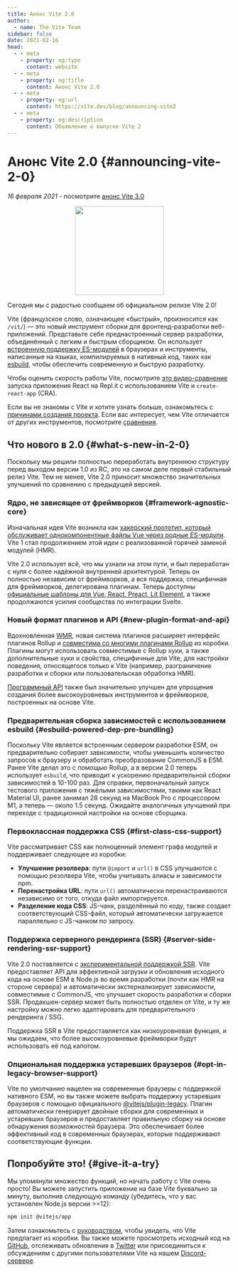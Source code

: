 ```yaml
---
title: Анонс Vite 2.0
author:
  - name: The Vite Team
sidebar: false
date: 2021-02-16
head:
  - - meta
    - property: og:type
      content: website
  - - meta
    - property: og:title
      content: Анонс Vite 2.0
  - - meta
    - property: og:url
      content: https://vite.dev/blog/announcing-vite2
  - - meta
    - property: og:description
      content: Объявление о выпуске Vite 2
---
```


# Анонс Vite 2.0 {#announcing-vite-2-0}

_16 февраля 2021_ - посмотрите [анонс Vite 3.0](./announcing-vite3.md)

<p style="text-align:center">
  <img src="/logo.svg" style="height:200px">
</p>

Сегодня мы с радостью сообщаем об официальном релизе Vite 2.0!

Vite (французское слово, означающее «быстрый», произносится как `/vit/`) — это новый инструмент сборки для фронтенд-разработки веб-приложений. Представьте себе преднастроенный сервер разработки, объединённый с легким и быстрым сборщиком. Он использует [встроенную поддержку ES-модулей](https://developer.mozilla.org/ru/docs/Web/JavaScript/Guide/Modules) в браузерах и инструменты, написанные на языках, компилируемых в нативный код, таких как [esbuild](https://esbuild.github.io/), чтобы обеспечить современную и быструю разработку.

Чтобы оценить скорость работы Vite, посмотрите [это видео-сравнение](https://twitter.com/amasad/status/1355379680275128321) запуска приложения React на Repl.it с использованием Vite и `create-react-app` (CRA).

Если вы не знакомы с Vite и хотите узнать больше, ознакомьтесь с [причинами создания проекта](/guide/why.html). Если вас интересует, чем Vite отличается от других инструментов, посмотрите [сравнения](https://v5.vite.dev/guide/comparisons.html).

## Что нового в 2.0 {#what-s-new-in-2-0}

Поскольку мы решили полностью переработать внутреннюю структуру перед выходом версии 1.0 из RC, это на самом деле первый стабильный релиз Vite. Тем не менее, Vite 2.0 приносит множество значительных улучшений по сравнению с предыдущей версией.

### Ядро, не зависящее от фреймворков {#framework-agnostic-core}

Изначальная идея Vite возникла как [хакерский прототип, который обслуживает однокомпонентные файлы Vue через родные ES-модули](https://github.com/vuejs/vue-dev-server). Vite 1 стал продолжением этой идеи с реализованной горячей заменой модулей (HMR).

Vite 2.0 использует всё, что мы узнали на этом пути, и был переработан с нуля с более надёжной внутренней архитектурой. Теперь он полностью независим от фреймворков, а вся поддержка, специфичная для фреймворков, делегирована плагинам. Теперь доступны [официальные шаблоны для Vue, React, Preact, Lit Element](https://github.com/vitejs/vite/tree/main/packages/create-vite), а также продолжаются усилия сообщества по интеграции Svelte.

### Новый формат плагинов и API {#new-plugin-format-and-api}

Вдохновленная [WMR](https://github.com/preactjs/wmr), новая система плагинов расширяет интерфейс плагинов Rollup и [совместима со многими плагинами Rollup](https://vite-rollup-plugins.patak.dev/) из коробки. Плагины могут использовать совместимые с Rollup хуки, а также дополнительные хуки и свойства, специфичные для Vite, для настройки поведения, относящегося только к Vite (например, разграничение разработки и сборки или пользовательская обработка HMR).

[Программный API](/guide/api-javascript.html) также был значительно улучшен для упрощения создания более высокоуровневых инструментов и фреймворков, построенных на основе Vite.

### Предварительная сборка зависимостей с использованием esbuild {#esbuild-powered-dep-pre-bundling}

Поскольку Vite является встроенным сервером разработки ESM, он предварительно собирает зависимости, чтобы уменьшить количество запросов к браузеру и обработать преобразование CommonJS в ESM. Ранее Vite делал это с помощью Rollup, а в версии 2.0 теперь использует `esbuild`, что приводит к ускорению предварительной сборки зависимостей в 10-100 раз. Для справки, первоначальный запуск тестового приложения с тяжёлыми зависимостями, такими как React Material UI, ранее занимал 28 секунд на MacBook Pro с процессором M1, а теперь — около 1.5 секунд. Ожидайте аналогичных улучшений при переходе с традиционной настройки на основе сборщика.

### Первоклассная поддержка CSS {#first-class-css-support}

Vite рассматривает CSS как полноценный элемент графа модулей и поддерживает следующее из коробки:

- **Улучшение резолвера**: пути `@import` и `url()` в CSS улучшаются с помощью резолвера Vite, чтобы учитывать алиасы и зависимости npm.
- **Перенастройка URL**: пути `url()` автоматически перенастраиваются независимо от того, откуда файл импортируется.
- **Разделение кода CSS**: JS-чанк, разделённый по коду, также создает соответствующий CSS-файл, который автоматически загружается параллельно с JS-чанком по запросу.

### Поддержка серверного рендеринга (SSR) {#server-side-rendering-ssr-support}

Vite 2.0 поставляется с [экспериментальной поддержкой SSR](/guide/ssr.html). Vite предоставляет API для эффективной загрузки и обновления исходного кода на основе ESM в Node.js во время разработки (почти как HMR на стороне сервера) и автоматически экстернализирует зависимости, совместимые с CommonJS, что улучшает скорость разработки и сборки SSR. Продакшен-сервер может быть полностью отделен от Vite, и ту же настройку можно легко адаптировать для предварительного рендеринга / SSG.

Поддержка SSR в Vite предоставляется как низкоуровневая функция, и мы ожидаем, что более высокоуровневые фреймворки будут использовать её под капотом.

### Опциональная поддержка устаревших браузеров {#opt-in-legacy-browser-support}

Vite по умолчанию нацелен на современные браузеры с поддержкой нативного ESM, но вы также можете выбрать поддержку устаревших браузеров с помощью официального [@vitejs/plugin-legacy](https://github.com/vitejs/vite/tree/main/packages/plugin-legacy). Плагин автоматически генерирует двойные сборки для современных и устаревших браузеров и предоставляет правильную сборку на основе обнаружения возможностей браузера. Это обеспечивает более эффективный код в современных браузерах, которые поддерживают соответствующие функции.

## Попробуйте это! {#give-it-a-try}

Мы упомянули множество функций, но начать работу с Vite очень просто! Вы можете запустить приложение на базе Vite буквально за минуту, выполнив следующую команду (убедитесь, что у вас установлен Node.js версии >=12):

```bash
npm init @vitejs/app
```

Затем ознакомьтесь с [руководством](/guide/), чтобы увидеть, что Vite предлагает из коробки. Вы также можете просмотреть исходный код на [GitHub](https://github.com/vitejs/vite), отслеживать обновления в [Twitter](https://twitter.com/vite_js) или присоединиться к обсуждениям с другими пользователями Vite на нашем [Discord-сервере](http://chat.vite.dev/).
